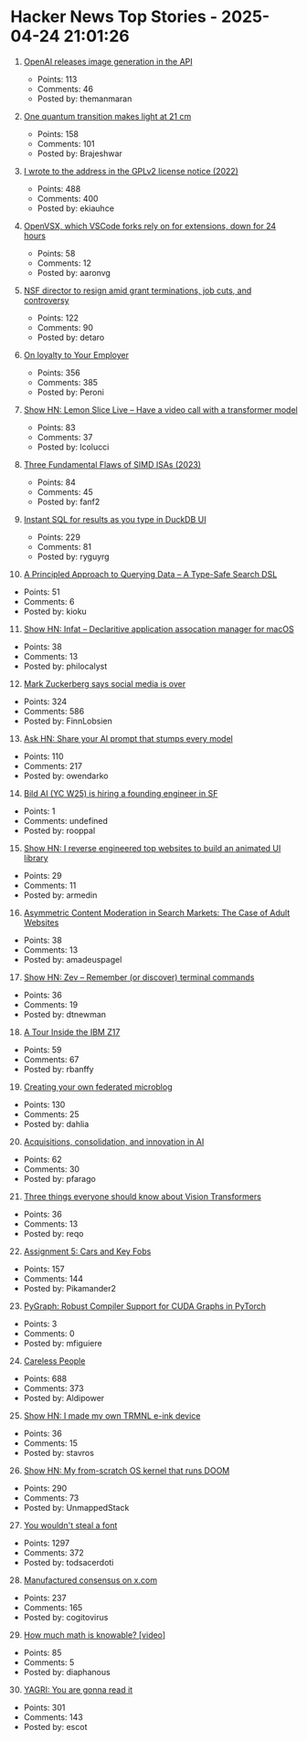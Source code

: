# Hacker News Top Stories - 2025-04-24 21:01:26

1. [OpenAI releases image generation in the API](https://openai.com/index/image-generation-api/)
   - Points: 113
   - Comments: 46
   - Posted by: themanmaran

2. [One quantum transition makes light at 21 cm](https://bigthink.com/starts-with-a-bang/21cm-magic-length/)
   - Points: 158
   - Comments: 101
   - Posted by: Brajeshwar

3. [I wrote to the address in the GPLv2 license notice (2022)](https://code.mendhak.com/gpl-v2-address-letter/)
   - Points: 488
   - Comments: 400
   - Posted by: ekiauhce

4. [OpenVSX, which VSCode forks rely on for extensions, down for 24 hours](https://status.open-vsx.org/)
   - Points: 58
   - Comments: 12
   - Posted by: aaronvg

5. [NSF director to resign amid grant terminations, job cuts, and controversy](https://www.science.org/content/article/nsf-director-resign-amid-grant-terminations-job-cuts-and-controversy)
   - Points: 122
   - Comments: 90
   - Posted by: detaro

6. [On loyalty to Your Employer](https://www.talentstuff.com/blog/on-loyalty-to-your-employer)
   - Points: 356
   - Comments: 385
   - Posted by: Peroni

7. [Show HN: Lemon Slice Live – Have a video call with a transformer model](undefined)
   - Points: 83
   - Comments: 37
   - Posted by: lcolucci

8. [Three Fundamental Flaws of SIMD ISAs (2023)](https://www.bitsnbites.eu/three-fundamental-flaws-of-simd/)
   - Points: 84
   - Comments: 45
   - Posted by: fanf2

9. [Instant SQL for results as you type in DuckDB UI](https://motherduck.com/blog/introducing-instant-sql/)
   - Points: 229
   - Comments: 81
   - Posted by: ryguyrg

10. [A Principled Approach to Querying Data – A Type-Safe Search DSL](https://www.claudiu-ivan.com/writing/search-dsl)
   - Points: 51
   - Comments: 6
   - Posted by: kioku

11. [Show HN: Infat – Declaritive application assocation manager for macOS](https://github.com/philocalyst/infat)
   - Points: 38
   - Comments: 13
   - Posted by: philocalyst

12. [Mark Zuckerberg says social media is over](https://www.newyorker.com/culture/infinite-scroll/mark-zuckerberg-says-social-media-is-over)
   - Points: 324
   - Comments: 586
   - Posted by: FinnLobsien

13. [Ask HN: Share your AI prompt that stumps every model](undefined)
   - Points: 110
   - Comments: 217
   - Posted by: owendarko

14. [Bild AI (YC W25) is hiring a founding engineer in SF](https://www.ycombinator.com/companies/bild-ai/jobs/m2ilR5L-founding-engineer)
   - Points: 1
   - Comments: undefined
   - Posted by: rooppal

15. [Show HN: I reverse engineered top websites to build an animated UI library](https://reverseui.com)
   - Points: 29
   - Comments: 11
   - Posted by: armedin

16. [Asymmetric Content Moderation in Search Markets: The Case of Adult Websites](https://papers.ssrn.com/sol3/papers.cfm?abstract_id=5106235)
   - Points: 38
   - Comments: 13
   - Posted by: amadeuspagel

17. [Show HN: Zev – Remember (or discover) terminal commands](https://github.com/dtnewman/zev)
   - Points: 36
   - Comments: 19
   - Posted by: dtnewman

18. [A Tour Inside the IBM Z17](https://community.ibm.com/community/user/ibmz-and-linuxone/blogs/elizabeth-k-joseph1/2025/04/23/a-tour-inside-the-ibm-z17?communityKey=e7b7d299-8509-4572-8cf1-c1112684644f)
   - Points: 59
   - Comments: 67
   - Posted by: rbanffy

19. [Creating your own federated microblog](https://fedify.dev/tutorial/microblog)
   - Points: 130
   - Comments: 25
   - Posted by: dahlia

20. [Acquisitions, consolidation, and innovation in AI](https://frontierai.substack.com/p/acquisitions-consolidation-and-innovation)
   - Points: 62
   - Comments: 30
   - Posted by: pfarago

21. [Three things everyone should know about Vision Transformers](https://arxiv.org/abs/2203.09795)
   - Points: 36
   - Comments: 13
   - Posted by: reqo

22. [Assignment 5: Cars and Key Fobs](https://web.stanford.edu/class/ee26n/Assignments/Assignment5.html)
   - Points: 157
   - Comments: 144
   - Posted by: Pikamander2

23. [PyGraph: Robust Compiler Support for CUDA Graphs in PyTorch](https://arxiv.org/abs/2503.19779)
   - Points: 3
   - Comments: 0
   - Posted by: mfiguiere

24. [Careless People](https://pluralistic.net/2025/04/23/zuckerstreisand/#zdgaf)
   - Points: 688
   - Comments: 373
   - Posted by: Aldipower

25. [Show HN: I made my own TRMNL e-ink device](https://www.stavros.io/posts/making-a-trmnl-device/)
   - Points: 36
   - Comments: 15
   - Posted by: stavros

26. [Show HN: My from-scratch OS kernel that runs DOOM](https://github.com/UnmappedStack/TacOS)
   - Points: 290
   - Comments: 73
   - Posted by: UnmappedStack

27. [You wouldn't steal a font](https://fedi.rib.gay/notes/a6xqityngfubsz0f)
   - Points: 1297
   - Comments: 372
   - Posted by: todsacerdoti

28. [Manufactured consensus on x.com](https://rook2root.co/articles/20250424-manufacturing-consensus-on-x)
   - Points: 237
   - Comments: 165
   - Posted by: cogitovirus

29. [How much math is knowable? [video]](https://www.youtube.com/watch?v=VplMHWSZf5c)
   - Points: 85
   - Comments: 5
   - Posted by: diaphanous

30. [YAGRI: You are gonna read it](https://www.scottantipa.com/yagri)
   - Points: 301
   - Comments: 143
   - Posted by: escot

